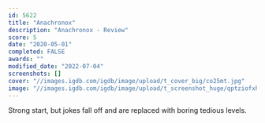 ```yaml
---
id: 5622
title: "Anachronox"
description: "Anachronox - Review"
score: 5
date: "2020-05-01"
completed: FALSE
awards: ""
modified_date: "2022-07-04"
screenshots: []
cover: "//images.igdb.com/igdb/image/upload/t_cover_big/co25mt.jpg"
image: "//images.igdb.com/igdb/image/upload/t_screenshot_huge/qptziofxhdase9ctdnjr.jpg"
---
```

Strong start, but jokes fall off and are replaced with boring tedious levels.